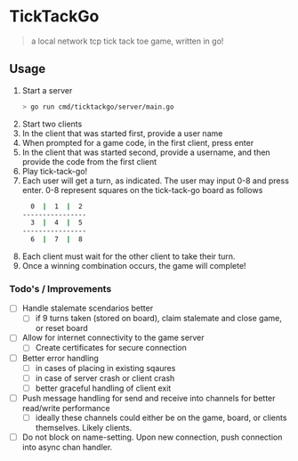 # TickTackGo

> a local network tcp tick tack toe game, written in go!

## Usage

1. Start a server
    ```bash
    > go run cmd/ticktackgo/server/main.go
    ```
2. Start two clients
3. In the client that was started first, provide a user name
4. When prompted for a game code, in the first client, press enter
5. In the client that was started second, provide a username, and then provide the code from the first client
6. Play tick-tack-go!
7. Each user will get a turn, as indicated. The user may input 0-8 and press enter. 0-8 represent squares on the tick-tack-go board as follows
    ```bash
      0  |  1  |  2  
    ----------------
      3  |  4  |  5
    ----------------
      6  |  7  |  8  
    ```
8. Each client must wait for the other client to take their turn.
9. Once a winning combination occurs, the game will complete!

### Todo's / Improvements

- [ ] Handle stalemate scendarios better
    - [ ] if 9 turns taken (stored on board), claim stalemate and close game, or reset board
- [ ] Allow for internet connectivity to the game server
    - [ ] Create certificates for secure connection
- [ ] Better error handling
    - [ ] in cases of placing in existing sqaures
    - [ ] in case of server crash or client crash
    - [ ] better graceful handling of client exit
- [ ] Push message handling for send and receive into channels for better read/write performance
    - [ ] ideally these channels could either be on the game, board, or clients themselves. Likely clients.
- [ ] Do not block on name-setting. Upon new connection, push connection into async chan handler.
